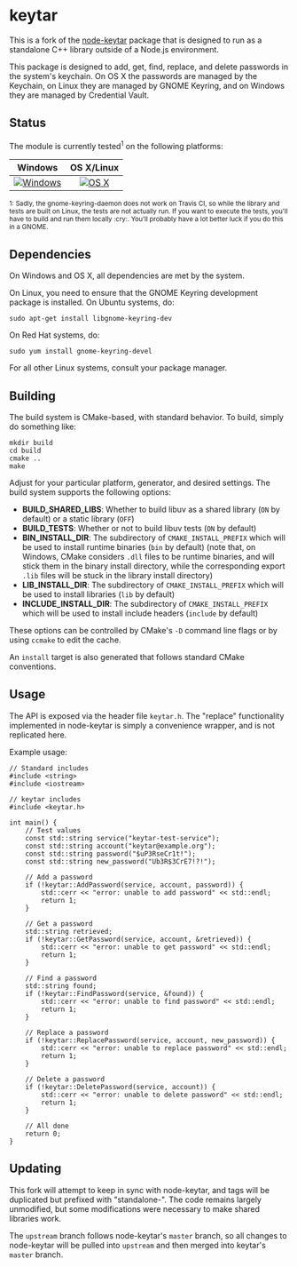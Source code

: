 # keytar

This is a fork of the [node-keytar](https://github.com/atom/node-keytar) package
that is designed to run as a standalone C++ library outside of a Node.js
environment.  

This package is designed to add, get, find, replace, and delete passwords in the
system's keychain.  On OS X the passwords are managed by the Keychain, on Linux
they are managed by GNOME Keyring, and on Windows they are managed by Credential
Vault.


## Status

The module is currently tested<sup>1</sup> on the following platforms:

| Windows                           | OS X/Linux                             |
| :-------------------------------: | :------------------------------------: |
| [![Windows][win-badge]][win-link] | [![OS X][osx-lin-badge]][osx-lin-link] |

[win-badge]: https://ci.appveyor.com/api/projects/status/8ck7jhmx0p2d8qcn/branch/master?svg=true "AppVeyor build status"
[win-link]:  https://ci.appveyor.com/project/havoc-io/keytar/branch/master "AppVeyor build status"
[osx-lin-badge]: https://travis-ci.org/havoc-io/keytar.svg?branch=master "Travis CI build status"
[osx-lin-link]:  https://travis-ci.org/havoc-io/keytar "Travis CI build status"

<sup>
1: Sadly, the gnome-keyring-daemon does not work on Travis CI, so while the
library and tests are built on Linux, the tests are not actually run.  If you
want to execute the tests, you'll have to build and run them locally :cry:.
You'll probably have a lot better luck if you do this in a GNOME.
</sup>


## Dependencies

On Windows and OS X, all dependencies are met by the system.

On Linux, you need to ensure that the GNOME Keyring development package is
installed.  On Ubuntu systems, do:

    sudo apt-get install libgnome-keyring-dev

On Red Hat systems, do:

    sudo yum install gnome-keyring-devel

For all other Linux systems, consult your package manager.


## Building

The build system is CMake-based, with standard behavior.  To build, simply do
something like:

    mkdir build
    cd build
    cmake ..
    make

Adjust for your particular platform, generator, and desired settings.  The build
system supports the following options:

- **BUILD_SHARED_LIBS**: Whether to build libuv as a shared library (`ON` by
  default) or a static library (`OFF`)
- **BUILD_TESTS**: Whether or not to build libuv tests (`ON` by default)
- **BIN_INSTALL_DIR**: The subdirectory of `CMAKE_INSTALL_PREFIX` which will be
  used to install runtime binaries (`bin` by default) (note that, on Windows,
  CMake considers `.dll` files to be runtime binaries, and will stick them in
  the binary install directory, while the corresponding export `.lib` files will
  be stuck in the library install directory)
- **LIB_INSTALL_DIR**: The subdirectory of `CMAKE_INSTALL_PREFIX` which will be
  used to install libraries (`lib` by default)
- **INCLUDE_INSTALL_DIR**: The subdirectory of `CMAKE_INSTALL_PREFIX` which will
  be used to install include headers (`include` by default)

These options can be controlled by CMake's `-D` command line flags or by using
`ccmake` to edit the cache.

An `install` target is also generated that follows standard CMake conventions.


## Usage

The API is exposed via the header file `keytar.h`.  The "replace" functionality
implemented in node-keytar is simply a convenience wrapper, and is not
replicated here.

Example usage:

    // Standard includes
    #include <string>
    #include <iostream>

    // keytar includes
    #include <keytar.h>

    int main() {
        // Test values
        const std::string service("keytar-test-service");
        const std::string account("keytar@example.org");
        const std::string password("$uP3RseCr1t!");
        const std::string new_password("Ub3R$3CrE7!?!");

        // Add a password
        if (!keytar::AddPassword(service, account, password)) {
            std::cerr << "error: unable to add password" << std::endl;
            return 1;
        }

        // Get a password
        std::string retrieved;
        if (!keytar::GetPassword(service, account, &retrieved)) {
            std::cerr << "error: unable to get password" << std::endl;
            return 1;
        }

        // Find a password
        std::string found;
        if (!keytar::FindPassword(service, &found)) {
            std::cerr << "error: unable to find password" << std::endl;
            return 1;
        }

        // Replace a password
        if (!keytar::ReplacePassword(service, account, new_password)) {
            std::cerr << "error: unable to replace password" << std::endl;
            return 1;
        }

        // Delete a password
        if (!keytar::DeletePassword(service, account)) {
            std::cerr << "error: unable to delete password" << std::endl;
            return 1;
        }

        // All done
        return 0;
    }


## Updating

This fork will attempt to keep in sync with node-keytar, and tags will be
duplicated but prefixed with "standalone-".  The code remains largely
unmodified, but some modifications were necessary to make shared libraries work.

The `upstream` branch follows node-keytar's `master` branch, so all changes to
node-keytar will be pulled into `upstream` and then merged into keytar's
`master` branch.
